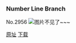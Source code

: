 ### Number Line Branch
No.2956
![图片不见了~~~](https://imgs.xkcd.com/comics/number_line_branch.png)

[原址](https://xkcd.com//2956) [下载](https://imgs.xkcd.com/comics/number_line_branch.png)

